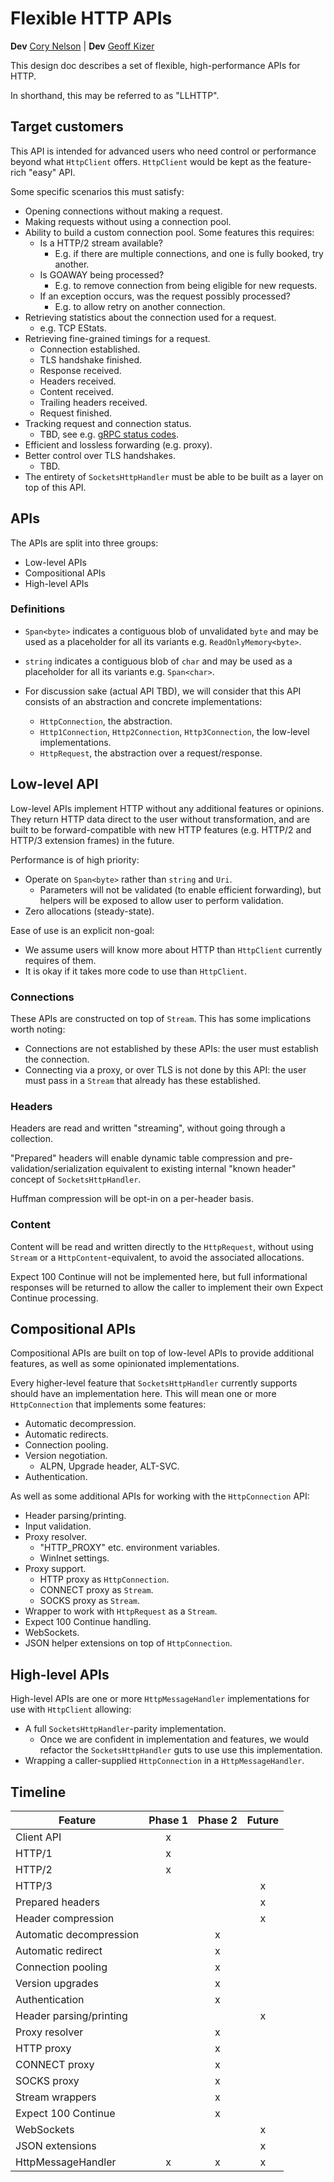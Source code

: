 # Flexible HTTP APIs

**Dev** [Cory Nelson](https://github.com/scalablecory) |
**Dev** [Geoff Kizer](https://github.com/geoffkizer)

This design doc describes a set of flexible, high-performance APIs for HTTP.

In shorthand, this may be referred to as "LLHTTP".

## Target customers

This API is intended for advanced users who need control or performance beyond what `HttpClient` offers. `HttpClient` would be kept as the feature-rich "easy" API.

Some specific scenarios this must satisfy:

- Opening connections without making a request.
- Making requests without using a connection pool.
- Ability to build a custom connection pool. Some features this requires:
    - Is a HTTP/2 stream available?
        - E.g. if there are multiple connections, and one is fully booked, try another.
    - Is GOAWAY being processed?
        - E.g. to remove connection from being eligible for new requests.
    - If an exception occurs, was the request possibly processed?
        - E.g. to allow retry on another connection.
- Retrieving statistics about the connection used for a request.
    - e.g. TCP EStats.
- Retrieving fine-grained timings for a request.
    - Connection established.
    - TLS handshake finished.
    - Response received.
    - Headers received.
    - Content received.
    - Trailing headers received.
    - Request finished.
- Tracking request and connection status.
    - TBD, see e.g. [gRPC status codes](https://github.com/grpc/grpc/blob/master/doc/statuscodes.md).
- Efficient and lossless forwarding (e.g. proxy).
- Better control over TLS handshakes.
    - TBD.
- The entirety of `SocketsHttpHandler` must be able to be built as a layer on top of this API.

## APIs

The APIs are split into three groups:

- Low-level APIs
- Compositional APIs
- High-level APIs

### Definitions

- `Span<byte>` indicates a contiguous blob of unvalidated `byte` and may be used as a placeholder for all its variants e.g. `ReadOnlyMemory<byte>`.

- `string` indicates a contiguous blob of `char` and may be used as a placeholder for all its variants e.g. `Span<char>`.

- For discussion sake (actual API TBD), we will consider that this API consists of an abstraction and concrete implementations:
    - `HttpConnection`, the abstraction.
    - `Http1Connection`, `Http2Connection`, `Http3Connection`, the low-level implementations.
    - `HttpRequest`, the abstraction over a request/response.

## Low-level API

Low-level APIs implement HTTP without any additional features or opinions. They return HTTP data direct to the user without transformation, and are built to be forward-compatible with new HTTP features (e.g. HTTP/2 and HTTP/3 extension frames) in the future.

Performance is of high priority:

- Operate on `Span<byte>` rather than `string` and `Uri`.
    - Parameters will not be validated (to enable efficient forwarding), but helpers will be exposed to allow user to perform validation.
- Zero allocations (steady-state).

Ease of use is an explicit non-goal:

- We assume users will know more about HTTP than `HttpClient` currently requires of them.
- It is okay if it takes more code to use than `HttpClient`.

### Connections

These APIs are constructed on top of `Stream`. This has some implications worth noting:

- Connections are not established by these APIs: the user must establish the connection.
- Connecting via a proxy, or over TLS is not done by this API: the user must pass in a `Stream` that already has these established.

### Headers

Headers are read and written "streaming", without going through a collection.

"Prepared" headers will enable dynamic table compression and pre-validation/serialization equivalent to existing internal "known header" concept of `SocketsHttpHandler`.

Huffman compression will be opt-in on a per-header basis.

### Content

Content will be read and written directly to the `HttpRequest`, without using `Stream` or a `HttpContent`-equivalent, to avoid the associated allocations.

Expect 100 Continue will not be implemented here, but full informational responses will be returned to allow the caller to implement their own Expect Continue processing.

## Compositional APIs

Compositional APIs are built on top of low-level APIs to provide additional features, as well as some opinionated implementations.

Every higher-level feature that `SocketsHttpHandler` currently supports should have an implementation here. This will mean one or more `HttpConnection` that implements some features:

- Automatic decompression.
- Automatic redirects.
- Connection pooling.
- Version negotiation.
    - ALPN, Upgrade header, ALT-SVC.
- Authentication.

As well as some additional APIs for working with the `HttpConnection` API:

- Header parsing/printing.
- Input validation.
- Proxy resolver.
    - "HTTP_PROXY" etc. environment variables.
    - WinInet settings.
- Proxy support.
    - HTTP proxy as `HttpConnection`.
    - CONNECT proxy as `Stream`.
    - SOCKS proxy as `Stream`.
- Wrapper to work with `HttpRequest` as a `Stream`.
- Expect 100 Continue handling.
- WebSockets.
- JSON helper extensions on top of `HttpConnection`.

## High-level APIs

High-level APIs are one or more `HttpMessageHandler` implementations for use with `HttpClient` allowing:

- A full `SocketsHttpHandler`-parity implementation.
    - Once we are confident in implementation and features, we would refactor the `SocketsHttpHandler` guts to use use this implementation.
- Wrapping a caller-supplied `HttpConnection` in a `HttpMessageHandler`.

## Timeline

| Feature                 | Phase 1 | Phase 2 | Future |
| ----------------------- | :-----: | :-----: | :----: |
| Client API              | x       |         |        |
| HTTP/1                  | x       |         |        |
| HTTP/2                  | x       |         |        |
| HTTP/3                  |         |         | x      |
| Prepared headers        |         |         | x      |
| Header compression      |         |         | x      |
| Automatic decompression |         | x       |        |
| Automatic redirect      |         | x       |        |
| Connection pooling      |         | x       |        |
| Version upgrades        |         | x       |        |
| Authentication          |         | x       |        |
| Header parsing/printing |         |         | x      |
| Proxy resolver          |         | x       |        |
| HTTP proxy              |         | x       |        |
| CONNECT proxy           |         | x       |        |
| SOCKS proxy             |         | x       |        |
| Stream wrappers         |         | x       |        |
| Expect 100 Continue     |         | x       |        |
| WebSockets              |         |         | x      |
| JSON extensions         |         |         | x      |
| HttpMessageHandler      | x       | x       | x      |
